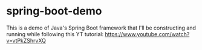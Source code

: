 # spring-boot-demo
This is a demo of Java's Spring Boot framework that I'll be constructing and running while following this YT tutorial: https://www.youtube.com/watch?v=vtPkZShrvXQ
